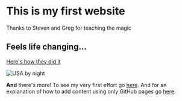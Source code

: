 # This is my first website

Thanks to Steven and Greg for teaching the magic

## Feels life changing...

[Here's how they did it](howto.html)

![USA by night](https://svs.gsfc.nasa.gov/vis/a000000/a004000/a004019/E_W_north_america.0001.jpg)

**And** there's more!  To see my very first effort go [here](page2.html). And for an explanation of how to add content using only GitHub pages go [here](page3.html).
